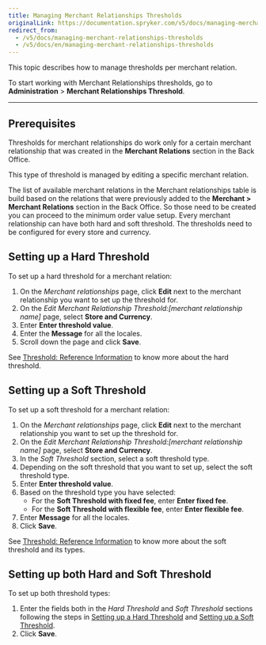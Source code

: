 ```yaml
---
title: Managing Merchant Relationships Thresholds
originalLink: https://documentation.spryker.com/v5/docs/managing-merchant-relationships-thresholds
redirect_from:
  - /v5/docs/managing-merchant-relationships-thresholds
  - /v5/docs/en/managing-merchant-relationships-thresholds
---
```


This topic describes how to manage thresholds per merchant relation.

To start working with Merchant Relationships thresholds, go to **Administration** > **Merchant Relationships Threshold**.
***

## Prerequisites
Thresholds for merchant relationships do work only for a certain merchant relationship that was created in the **Merchant Relations** section in the Back Office.

This type of threshold is managed by editing a specific merchant relation. 
 
The list of available merchant relations in the Merchant relationships table is build based on the relations that were previously added to the **Merchant > Merchant Relations** section in the Back Office. So those need to be created you can proceed to the minimum order value setup.
Every merchant relationship can have both hard and soft threshold. The thresholds need to be configured for every store and currency.

## Setting up a Hard Threshold

To set up a hard threshold for a merchant relation:
1. On the *Merchant relationships* page,  click **Edit** next to the merchant relationship you want to set up the threshold for.
2. On the *Edit Merchant Relationship Threshold:[merchant relationship name]* page, select **Store and Currency**.
3. Enter **Enter threshold value**.
4. Enter the **Message** for all the locales.
5. Scroll down the page and click **Save**.

See [Threshold: Reference Information](https://documentation.spryker.com/docs/en/threshold-reference-information) to know more about the hard threshold.

## Setting up a Soft Threshold

To set up a soft threshold for a merchant relation:
1. On the *Merchant relationships* page, click **Edit** next to the merchant relationship you want to set up the threshold for.
2.  On the *Edit Merchant Relationship Threshold:[merchant relationship name]* page, select **Store and Currency**.
3. In the *Soft Threshold* section, select a soft threshold type.
4. Depending on the soft threshold that you want to set up, select the soft threshold type.
5. Enter **Enter threshold value**.
6. Based on the threshold type you have selected:
   *  For the **Soft Threshold with fixed fee**, enter **Enter fixed fee**.
    * For the **Soft Threshold with flexible fee**, enter **Enter flexible fee**.
7. Enter **Message** for all the locales.
8. Click **Save**.

See [Threshold: Reference Information](https://documentation.spryker.com/docs/en/threshold-reference-information) to know more about the soft threshold and its types.

## Setting up both Hard and Soft Threshold
To set up both threshold types:
1. Enter the fields both in the *Hard Threshold* and *Soft Threshold* sections following the steps in [Setting up a Hard Threshold](#setting-up-a-hard-threshold) and [Setting up a Soft Threshold](#setting-up-a-soft-threshold).
2. Click **Save**.

